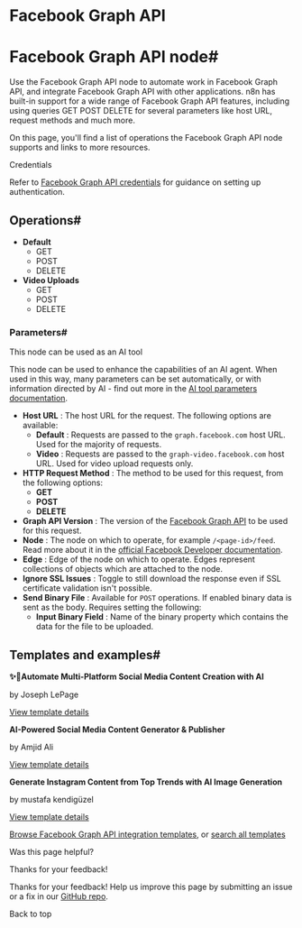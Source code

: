 # Facebook Graph API

[ ](https://github.com/n8n-io/n8n-docs/edit/main/docs/integrations/builtin/app-nodes/n8n-nodes-base.facebookgraphapi.md "Edit this page")

# Facebook Graph API node#

Use the Facebook Graph API node to automate work in Facebook Graph API, and integrate Facebook Graph API with other applications. n8n has built-in support for a wide range of Facebook Graph API features, including using queries GET POST DELETE for several parameters like host URL, request methods and much more.

On this page, you'll find a list of operations the Facebook Graph API node supports and links to more resources.

Credentials

Refer to [Facebook Graph API credentials](../../credentials/facebookgraph/) for guidance on setting up authentication. 

## Operations#

  * **Default**
    * GET
    * POST
    * DELETE 
  * **Video Uploads**
    * GET
    * POST
    * DELETE 



### Parameters#

This node can be used as an AI tool

This node can be used to enhance the capabilities of an AI agent. When used in this way, many parameters can be set automatically, or with information directed by AI - find out more in the [AI tool parameters documentation](../../../../advanced-ai/examples/using-the-fromai-function/).

  * **Host URL** : The host URL for the request. The following options are available:
    * **Default** : Requests are passed to the `graph.facebook.com` host URL. Used for the majority of requests.
    * **Video** : Requests are passed to the `graph-video.facebook.com` host URL. Used for video upload requests only.
  * **HTTP Request Method** : The method to be used for this request, from the following options:
    * **GET**
    * **POST**
    * **DELETE**
  * **Graph API Version** : The version of the [Facebook Graph API](https://developers.facebook.com/docs/graph-api/changelog) to be used for this request.
  * **Node** : The node on which to operate, for example `/<page-id>/feed`. Read more about it in the [official Facebook Developer documentation](https://developers.facebook.com/docs/graph-api/using-graph-api).
  * **Edge** : Edge of the node on which to operate. Edges represent collections of objects which are attached to the node.
  * **Ignore SSL Issues** : Toggle to still download the response even if SSL certificate validation isn't possible.
  * **Send Binary File** : Available for `POST` operations. If enabled binary data is sent as the body. Requires setting the following:
    * **Input Binary Field** : Name of the binary property which contains the data for the file to be uploaded.



## Templates and examples#

**✨🤖Automate Multi-Platform Social Media Content Creation with AI**

by Joseph LePage

[View template details](https://n8n.io/workflows/3066-automate-multi-platform-social-media-content-creation-with-ai/)

**AI-Powered Social Media Content Generator & Publisher**

by Amjid Ali

[View template details](https://n8n.io/workflows/2950-ai-powered-social-media-content-generator-and-publisher/)

**Generate Instagram Content from Top Trends with AI Image Generation**

by mustafa kendigüzel

[View template details](https://n8n.io/workflows/2803-generate-instagram-content-from-top-trends-with-ai-image-generation/)

[Browse Facebook Graph API integration templates](https://n8n.io/integrations/facebook-graph-api/), or [search all templates](https://n8n.io/workflows/)

Was this page helpful? 

Thanks for your feedback! 

Thanks for your feedback! Help us improve this page by submitting an issue or a fix in our [GitHub repo](https://github.com/n8n-io/n8n-docs). 

Back to top 
